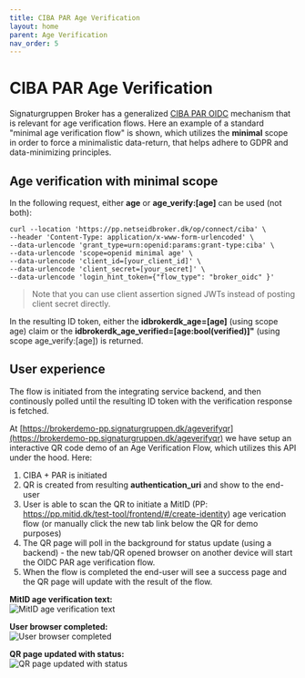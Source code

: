 ```yaml
---
title: CIBA PAR Age Verification
layout: home
parent: Age Verification
nav_order: 5
---
```


# CIBA PAR Age Verification
Signaturgruppen Broker has a generalized [CIBA PAR OIDC](https://signaturgruppen-a-s.github.io/signaturgruppen-broker-documentation/ciba-par-oidc-integration.html) mechanism that is relevant for age verification flows. 
Here an example of a standard "minimal age verification flow" is shown, which utilizes the **minimal** scope in order to force a minimalistic data-return, that helps adhere to GDPR and data-minimizing principles. 

## Age verification with minimal scope

In the following request, either **age** or **age_verify:[age]** can be used (not both):

```
curl --location 'https://pp.netseidbroker.dk/op/connect/ciba' \
--header 'Content-Type: application/x-www-form-urlencoded' \
--data-urlencode 'grant_type=urn:openid:params:grant-type:ciba' \
--data-urlencode 'scope=openid minimal age' \
--data-urlencode 'client_id=[your_client_id]' \
--data-urlencode 'client_secret=[your_secret]' \
--data-urlencode 'login_hint_token={"flow_type": "broker_oidc" }'
```

> Note that you can use client assertion signed JWTs instead of posting client secret directly.

In the resulting ID token, either the **idbrokerdk_age=[age]** (using scope age) claim or the **idbrokerdk_age_verified=[age:bool(verified)]"** (using scope age_verify:[age]) is returned.

## User experience
The flow is initiated from the integrating service backend, and then continously polled until the resulting ID token with the verification response is fetched. 

At [https://brokerdemo-pp.signaturgruppen.dk/ageverifyqr](https://brokerdemo-pp.signaturgruppen.dk/ageverifyqr) we have setup an interactive QR code demo of an Age Verification Flow, which utilizes this API under the hood. Here: 

1. CIBA + PAR is initiated
2. QR is created from resulting **authentication_uri** and show to the end-user
3. User is able to scan the QR to initiate a MitID (PP: https://pp.mitid.dk/test-tool/frontend/#/create-identity) age verication flow (or manually click the new tab link below the QR for demo purposes)
4. The QR page will poll in the background for status update (using a backend) - the new tab/QR opened browser on another device will start the OIDC PAR age verification flow.
5. When the flow is completed the end-user will see a success page and the QR page will update with the result of the flow.

**MitID age verification text:**  
![MitID age verification text](https://github.com/user-attachments/assets/8250ae01-b623-4342-a35a-8a7773119d9a)

**User browser completed:**  
![User browser completed](https://github.com/user-attachments/assets/9358bbfd-22f1-40cc-96aa-9c744006561d)

**QR page updated with status:**  
![QR page updated with status](https://github.com/user-attachments/assets/ee79314b-e719-492b-8244-9e0f68a4397f)


